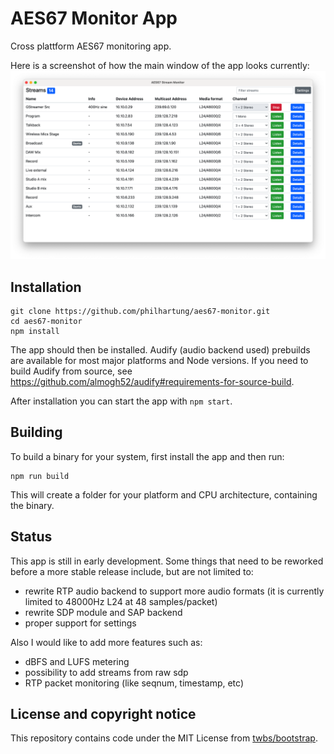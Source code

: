 # AES67 Monitor App
Cross plattform AES67 monitoring app.

Here is a screenshot of how the main window of the app looks currently:
![Screenshot](doc/screenshot.png "Screenshot")


## Installation
```
git clone https://github.com/philhartung/aes67-monitor.git
cd aes67-monitor
npm install
```
The app should then be installed.  Audify (audio backend used) prebuilds are available for most major platforms and Node versions. If you need to build Audify from source, see https://github.com/almogh52/audify#requirements-for-source-build.

After installation you can start the app with `npm start`.

## Building
To build a binary for your system, first install the app and then run:
```
npm run build
```
This will create a folder for your platform and CPU architecture, containing the binary.

## Status
This app is still in early development. Some things that need to be reworked before a more stable release include, but are not limited to:
 * rewrite RTP audio backend to support more audio formats (it is currently limited to 48000Hz L24 at 48 samples/packet)
 * rewrite SDP module and SAP backend
 * proper support for settings
 
 Also I would like to add more features such as:
  * dBFS and LUFS metering
  * possibility to add streams from raw sdp
  * RTP packet monitoring (like seqnum, timestamp, etc)
 

## License and copyright notice
This repository contains code under the MIT License from [twbs/bootstrap](https://github.com/twbs/bootstrap).
